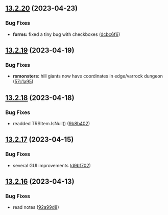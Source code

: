 ## [13.2.20](https://github.com/Torwent/WaspLib/compare/v13.2.19...v13.2.20) (2023-04-23)


### Bug Fixes

* **forms:** fixed a tiny bug with checkboxes ([dcbc6f6](https://github.com/Torwent/WaspLib/commit/dcbc6f6633bab35917ca8db43df87d70f654cc2e))



## [13.2.19](https://github.com/Torwent/WaspLib/compare/v13.2.18...v13.2.19) (2023-04-19)


### Bug Fixes

* **rsmonsters:** hill giants now have coordinates in edge/varrock dungeon ([57c1a95](https://github.com/Torwent/WaspLib/commit/57c1a95e57aba57bae099ec2b0ab0c6753e23af5))



## [13.2.18](https://github.com/Torwent/WaspLib/compare/v13.2.17...v13.2.18) (2023-04-18)


### Bug Fixes

* readded TRSItem.IsNull() ([9b8b402](https://github.com/Torwent/WaspLib/commit/9b8b402b9fbe0e8de2cce0ac38d94d8dfc24ec11))



## [13.2.17](https://github.com/Torwent/WaspLib/compare/v13.2.16...v13.2.17) (2023-04-15)


### Bug Fixes

* several GUI improvements ([d9bf702](https://github.com/Torwent/WaspLib/commit/d9bf70240877f1356bce5ed5032d4f124dd4c87b))



## [13.2.16](https://github.com/Torwent/WaspLib/compare/v13.2.15...v13.2.16) (2023-04-13)


### Bug Fixes

* read notes ([92a99d8](https://github.com/Torwent/WaspLib/commit/92a99d8cf098f3c22086d893c77968b1d7d140bf))



